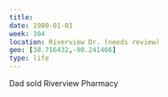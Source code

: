 ```yaml
---
title:
date: 1980-01-01
week: 304
location: Riverview Dr. (needs review)
geo: [38.716432,-90.241466]
type: life
---
```


Dad sold Riverview Pharmacy
<!--
  and started work in financial services
-->
